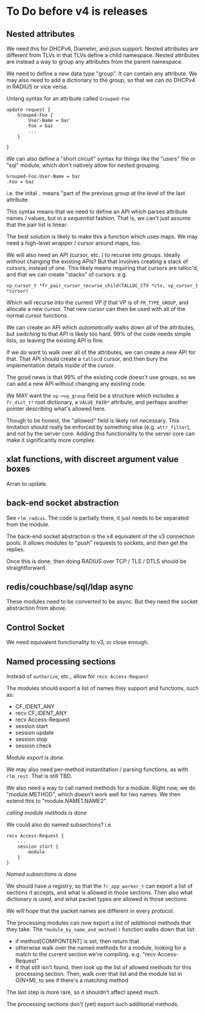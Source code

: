 # To Do before v4 is releases

## Nested attributes

We need this for DHCPv6, Diameter, and json support.  Nested
attributes are different from TLVs in that TLVs define a child
namespace.  Nested attributes are instead a way to group any
attributes from the parent namespace.

We need to define a new data type "group".  It can contain any
attribute.  We may also need to add a dictionary to the group, so that
we can do DHCPv4 in RADIUS or vice versa.

Unlang syntax for an attribute called `Grouped-Foo`

```
update request {
	Grouped-Foo {
		User-Name = bar
		Foo = baz
		...
	}

}
```

We can also define a "short circuit" syntax for things like the
"users" file or "sql" module, which don't natively allow for nested grouping.


```
Grouped-Foo.User-Name = bar
.Foo = baz
```

i.e. the inital `.` means "part of the previous group at the level of
the last attribute.

This syntax means that we need to define an API which parses attribute
names / values, but in a *sequential* fashion.  That is, we can't just
assume that the pair list is linear.

The best solution is likely to make this a function which uses maps.
We may need a high-level wrapper / cursor around maps, too.

We will also need an API (cursor, etc. ) to recurse into groups.
Ideally without changing the existing APIs?  But that involves
creating a stack of cursors, instead of one.  This likely means
requiring that cursors are talloc'd, and that we can create "stacks"
of cursors.  e.g.

```
vp_cursor_t *fr_pair_cursor_recurse_child(TALLOC_CTX *ctx, vp_cursor_t *cursor)
```

Which will recurse into the current VP *if* that VP is of
`FR_TYPE_GROUP`, and allocate a new cursor.  That new cursor can then
be used with all of the normal cursor functions.

We can create an API which *automatically* walks down all of the
attributes, but *switching* to that API is likely too hard.  99% of
the code needs simple lists, so leaving the existing API is fine.

If we do want to walk over all of the attributes, we can create a new
API for that. That API should create a `talloc`d cursor, and then bury
the implementation details inside of the cursor.

The good news is that 99% of the existing code doesn't use groups, so
we can add a new API without changing any existing code.

We MAY want the `vp->vp_group` field be a structure which includes a
`fr_dict_t*` root dictionary, a `VALUE_PAIR*` attribute, and perhaps
another pointer describing what's allowed here.

Though to be honest, the "allowed" field is likely not necessary.
This limitation should really be enforced by something else
(e.g. `attr_filter`), and not by the server core.  Adding this
functionality to the server core can make it significantly more
complex.

## xlat functions, with discreet argument value boxes

Arran to update.

## back-end socket abstraction

See `rlm_radius`.  The code is partially there, it just needs to be
separated from the module.

The back-end socket abstraction is the v4 equivalent of the v3
connection pools.  It allows modules to "push" requests to sockets,
and then get the replies.

Once this is done, then doing RADIUS over TCP / TLS / DTLS should be
straightforward.

## redis/couchbase/sql/ldap async

These modules need to be converted to be async.  But they need the
socket abstraction from above.

## Control Socket

We need equivalent functionality to v3, or close enough.

## Named processing sections

Instead of `authorize`, etc., allow for `recv Access-Request`

The modules should export a list of names they support and functions, such as:

* CF_IDENT_ANY
* recv CF_IDENT_ANY
* recv Access-Request
* session start
* session update
* session stop
* session check

_Module export is done_.

We may also need per-method instantitation / parsing functions, as
with `rlm_rest`.  That is still TBD.

We also need a way to call named methods for a module.  Right now, we
do "module.METHOD", which doesn't work well for two names.  We then
extend this to "module.NAME1.NAME2".

_calling module methods is done_

We could also do named subsections?  i.e.

```
recv Access-Request {
	...
	session start {
		module
	}
}
```

_Named subsections is done_

We should have a registry, so that the `fr_app_worker_t` can export a
list of sections it accepts, and what is allowed in those sections.
Then also what dictionary is used, and what packet types are allowed
in those sections.

We will hope that the packet names are different in every protocol.

The processing modules can now export a list of *additional* methods
that they take.  The `*module_by_name_and_method()` function walks
down that list:

  * if method[COMPONTENT] is set, then return that
  * otherwise walk over the named methods for a module, looking
    for a match to the current section we're compiling.
    e.g. "recv Access-Request"
  * if that still isn't found, then look up the list of allowed
    methods for this processing section.  Then, walk over that list
    and the module list in O(N*M), to see if there's a matching
    method

The last step is more rare, so it shouldn't affect speed much.

The processing sections don't (yet) export such additional methods.
